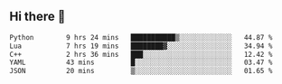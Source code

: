 ## Hi there 👋

<!--START_SECTION:waka-->

```txt
Python        9 hrs 24 mins   ███████████▒░░░░░░░░░░░░░   44.87 %
Lua           7 hrs 19 mins   ████████▓░░░░░░░░░░░░░░░░   34.94 %
C++           2 hrs 36 mins   ███░░░░░░░░░░░░░░░░░░░░░░   12.42 %
YAML          43 mins         █░░░░░░░░░░░░░░░░░░░░░░░░   03.47 %
JSON          20 mins         ▒░░░░░░░░░░░░░░░░░░░░░░░░   01.65 %
```

<!--END_SECTION:waka-->
